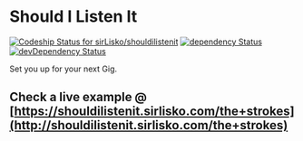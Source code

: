 # Should I Listen It

[![Codeship Status for sirLisko/shouldilistenit](https://app.codeship.com/projects/e29af940-2243-0136-ace1-4263fc77234a/status?branch=master)](https://app.codeship.com/projects/286005) [![dependency Status](https://david-dm.org/sirlisko/shouldilistenit/status.svg)](https://david-dm.org/sirlisko/shouldilistenit#info=dependencies) [![devDependency Status](https://david-dm.org/sirlisko/shouldilistenit/dev-status.svg)](https://david-dm.org/sirlisko/shouldilistenit#info=devDependencies)

Set you up for your next Gig.

## Check a live example @ [https://shouldilistenit.sirlisko.com/the+strokes](http://shouldilistenit.sirlisko.com/the+strokes)
